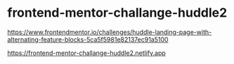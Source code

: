 # frontend-mentor-challange-huddle2
https://www.frontendmentor.io/challenges/huddle-landing-page-with-alternating-feature-blocks-5ca5f5981e82137ec91a5100

https://frontend-mentor-challange-huddle2.netlify.app
